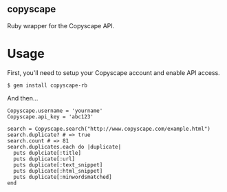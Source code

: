 copyscape
---------

Ruby wrapper for the Copyscape API.

Usage
=====

First, you'll need to setup your Copyscape account and enable API access.

    $ gem install copyscape-rb

And then...

    Copyscape.username = 'yourname'
    Copyscape.api_key = 'abc123'
    
    search = Copyscape.search("http://www.copyscape.com/example.html")
    search.duplicate? # => true
    search.count # => 81
    search.duplicates.each do |duplicate|
      puts duplciate[:title]
      puts duplicate[:url]
      puts duplicate[:text_snippet]
      puts duplicate[:html_snippet]
      puts duplicate[:minwordsmatched]
    end
    

